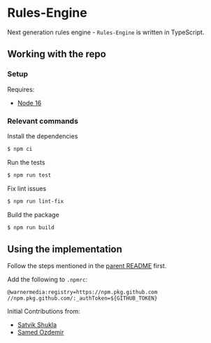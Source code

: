 # Rules-Engine

Next generation rules engine - `Rules-Engine` is written in TypeScript.

## Working with the repo

### Setup

Requires:

-   [Node 16](https://nodejs.org/download/release/v16.14.2/)

### Relevant commands

Install the dependencies

```bash
$ npm ci
```

Run the tests

```bash
$ npm run test
```

Fix lint issues

```bash
$ npm run lint-fix
```

Build the package

```bash
$ npm run build
```

## Using the implementation

Follow the steps mentioned in the [parent README](https://github.com/WarnerMedia/Rules-Engine#using-the-implementations)
first.

Add the following to `.npmrc`:

```
@warnermedia:registry=https://npm.pkg.github.com
//npm.pkg.github.com/:_authToken=${GITHUB_TOKEN}
```

Initial Contributions from:

-   [Satvik Shukla](https://github.com/satvik-s)
-   [Samed Ozdemir](https://github.com/xsor-hbo)
